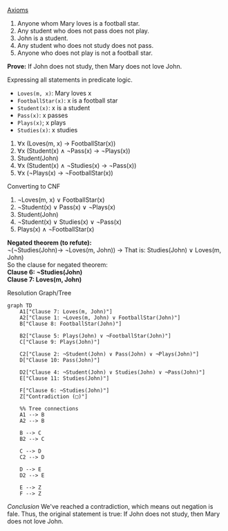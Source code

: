 <u>Axioms</u>
1. Anyone whom Mary loves is a football star.
2. Any student who does not pass does not play.
3. John is a student.
4. Any student who does not study does not pass.
5. Anyone who does not play is not a football star.


**Prove:**
	If John does not study, then Mary does not love John. 

Expressing all statements in predicate logic.

- `Loves(m, x)`: Mary loves x
- `FootballStar(x)`: x is a football star
- `Student(x)`: x is a student
- `Pass(x)`: x passes
- `Plays(x)`; x plays
- `Studies(x)`: x studies

1. $\forall$x (Loves(m, x) $\rightarrow$ FootballStar(x))
2. $\forall$x (Student(x) $\wedge$ $\neg$Pass(x) $\rightarrow$ $\neg$Plays(x))
3. Student(John)
4. $\forall$x (Student(x) $\wedge$ $\neg$Studies(x) $\rightarrow$ $\neg$Pass(x))
5. $\forall$x ($\neg$Plays(x) $\rightarrow$ $\neg$FootballStar(x))

Converting to CNF
1. $\neg$Loves(m, x) $\vee$ FootballStar(x)
2. $\neg$Student(x) $\vee$ Pass(x) $\vee$ $\neg$Plays(x)
3. Student(John)
4. $\neg$Student(x) $\vee$ Studies(x) $\vee$ $\neg$Pass(x)
5. Plays(x) $\wedge$ $\neg$FootballStar(x)

**Negated theorem (to refute):**  
	$\neg$($\neg$Studies(John)$\rightarrow$ $\neg$Loves(m, John))
	$\rightarrow$ That is: Studies(John) $\vee$ Loves(m, John)  
	So the clause for negated theorem:  
	**Clause 6: $\neg$Studies(John)  
	Clause 7: Loves(m, John)**  

Resolution Graph/Tree

```mermaid
graph TD
    A1["Clause 7: Loves(m, John)"]
    A2["Clause 1: ¬Loves(m, John) ∨ FootballStar(John)"]
    B["Clause 8: FootballStar(John)"]

    B2["Clause 5: Plays(John) ∨ ¬FootballStar(John)"]
    C["Clause 9: Plays(John)"]

    C2["Clause 2: ¬Student(John) ∨ Pass(John) ∨ ¬Plays(John)"]
    D["Clause 10: Pass(John)"]

    D2["Clause 4: ¬Student(John) ∨ Studies(John) ∨ ¬Pass(John)"]
    E["Clause 11: Studies(John)"]

    F["Clause 6: ¬Studies(John)"]
    Z["Contradiction (□)"]

    %% Tree connections
    A1 --> B
    A2 --> B

    B --> C
    B2 --> C

    C --> D
    C2 --> D

    D --> E
    D2 --> E

    E --> Z
    F --> Z
```


_Conclusion_
We've reached a contradiction, which means out negation is fale. Thus, the original statement is true:
	If John does not study, then Mary does not love John.